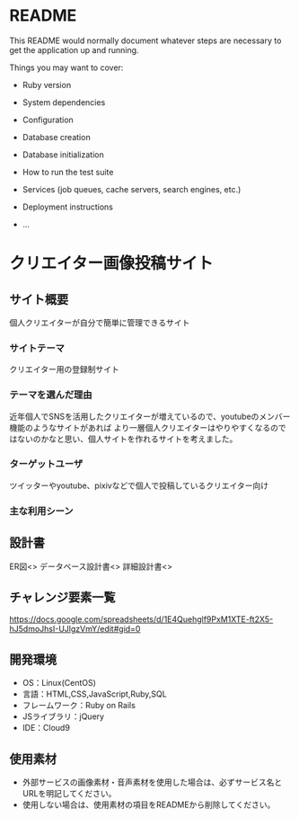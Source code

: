 # README

This README would normally document whatever steps are necessary to get the
application up and running.

Things you may want to cover:

* Ruby version

* System dependencies

* Configuration

* Database creation

* Database initialization

* How to run the test suite

* Services (job queues, cache servers, search engines, etc.)

* Deployment instructions

* ...

# クリエイター画像投稿サイト

## サイト概要
個人クリエイターが自分で簡単に管理できるサイト

### サイトテーマ
クリエイター用の登録制サイト

### テーマを選んだ理由
近年個人でSNSを活用したクリエイターが増えているので、youtubeのメンバー機能のようなサイトがあれば
より一層個人クリエイターはやりやすくなるのではないのかなと思い、個人サイトを作れるサイトを考えました。

### ターゲットユーザ
ツイッターやyoutube、pixivなどで個人で投稿しているクリエイター向け

### 主な利用シーン



## 設計書
ER図<>
データベース設計書<>
詳細設計書<>

## チャレンジ要素一覧
<https://docs.google.com/spreadsheets/d/1E4Quehglf9PxM1XTE-ft2X5-hJ5dmoJhsI-UJlgzVmY/edit#gid=0>

## 開発環境
- OS：Linux(CentOS)
- 言語：HTML,CSS,JavaScript,Ruby,SQL
- フレームワーク：Ruby on Rails
- JSライブラリ：jQuery
- IDE：Cloud9

## 使用素材
- 外部サービスの画像素材・音声素材を使用した場合は、必ずサービス名とURLを明記してください。
- 使用しない場合は、使用素材の項目をREADMEから削除してください。